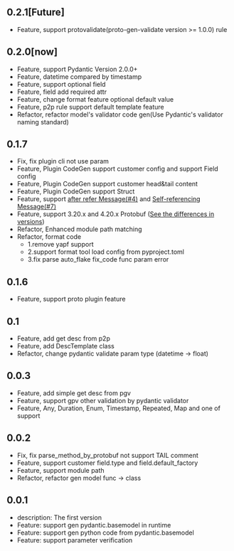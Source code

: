 ## 0.2.1[Future]
- Feature, support protovalidate(proto-gen-validate version >= 1.0.0) rule

## 0.2.0[now]
- Feature, support Pydantic Version 2.0.0+
- Feature, datetime compared by timestamp
- Feature, support optional field
- Feature, field add required attr
- Feature, change format feature optional default value
- Feature, p2p rule support default template feature
- Refactor, refactor model's validator code gen(Use Pydantic's validator naming standard)
## 0.1.7
- Fix, fix plugin cli not use param
- Feature, Plugin CodeGen support customer config and support Field config
- Feature, Plugin CodeGen support customer head&tail content
- Feature, Plugin CodeGen support Struct
- Feature, support [after refer Message(#4)](https://github.com/so1n/protobuf_to_pydantic/issues/4) and [Self-referencing Message(#7)](https://github.com/so1n/protobuf_to_pydantic/issues/7)
- Feature, support 3.20.x and 4.20.x Protobuf ([See the differences in versions](https://protobuf.dev/news/2022-05-06/#python-updates))
- Refactor, Enhanced module path matching
- Refactor, format code
  - 1.remove yapf support
  - 2.support format tool load config from pyproject.toml
  - 3.fix parse auto_flake fix_code func param error
## 0.1.6
- Feature, support proto plugin feature

## 0.1
- Feature, add get desc from p2p
- Feature, add DescTemplate class
- Refactor, change pydantic validate param type (datetime -> float)

## 0.0.3
- Feature, add simple get desc from pgv
- Feature, support gpv other validation by pydantic validator
- Feature, Any, Duration, Enum, Timestamp, Repeated, Map and one of support

## 0.0.2
- Fix, fix parse_method_by_protobuf not support TAIL comment
- Feature, support customer field.type and field.default_factory
- Feature, support module path
- Refactor, refactor gen model func -> class
## 0.0.1
 - description: The first version
 - Feature: support gen pydantic.basemodel in runtime
 - Feature: support gen python code from pydantic.basemodel
 - Feature: support parameter verification
